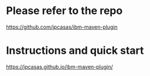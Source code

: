 # Please refer to the repo 

https://github.com/jpcasas/ibm-maven-plugin

# Instructions and quick start

https://jpcasas.github.io/ibm-maven-plugin/
